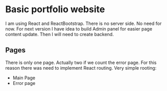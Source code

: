 # Basic portfolio website

I am using React and ReactBootstrap.
There is no server side. No need for now.
For next version I have idea to build Admin panel for easier page content update.
Then I will need to create backend.

## Pages

There is only one page. Actually two if we count the error page.
For this reason there was need to implement React routing.
Very simple rooting:
- Main Page
- Error page